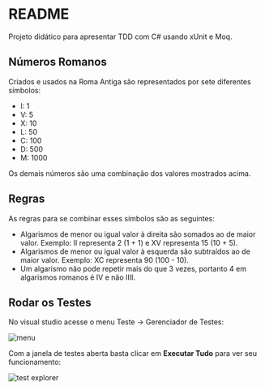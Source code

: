 # README

Projeto didático para apresentar TDD com C# usando xUnit e Moq.

## Números Romanos

Criados e usados na Roma Antiga são representados por sete diferentes símbolos:

 - I: 1
 - V: 5
 - X: 10
 - L: 50
 - C: 100
 - D: 500
 - M: 1000
 
 Os demais números são uma combinação dos valores mostrados acima.

## Regras

As regras para se combinar esses símbolos são as seguintes:

 - Algarismos de menor ou igual valor à direita são somados ao de maior valor. Exemplo: II representa 2 (1 + 1) e XV representa 15 (10 + 5).
 - Algarismos de menor ou igual valor à esquerda são subtraídos ao de maior valor. Exemplo: XC representa 90 (100 - 10).
 - Um algarismo não pode repetir mais do que 3 vezes, portanto 4 em algarismos romanos é IV e não IIII.
 
 ## Rodar os Testes
 
 No visual studio acesse o menu Teste -> Gerenciador de Testes:
 
 ![menu](https://user-images.githubusercontent.com/43329190/191805651-9b44fa88-3515-4fdf-b8f4-f8be1570cb55.png)

Com a janela de testes aberta basta clicar em **Executar Tudo** para ver seu funcionamento:

![test explorer](https://user-images.githubusercontent.com/43329190/191807337-8050d3a9-9b3e-48d4-899c-df57ca7d9535.png)

